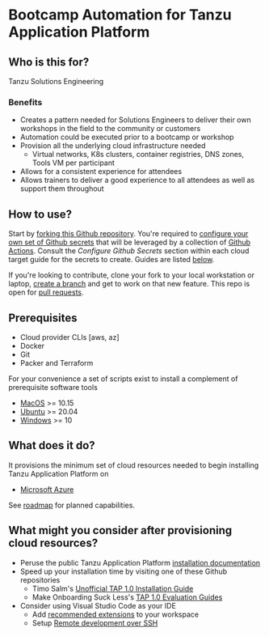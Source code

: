 # Bootcamp Automation for Tanzu Application Platform

## Who is this for?

Tanzu Solutions Engineering

### Benefits

* Creates a pattern needed for Solutions Engineers to deliver their own workshops in the field to the community or customers
* Automation could be executed prior to a bootcamp or workshop
* Provision all the underlying cloud infrastructure needed
  * Virtual networks, K8s clusters, container registries, DNS zones, Tools VM per participant
* Allows for a consistent experience for attendees
* Allows trainers to deliver a good experience to all attendees as well as support them throughout


## How to use?

Start by [forking this Github repository](https://docs.github.com/en/get-started/quickstart/fork-a-repo#forking-a-repository).  You're required to [configure your own set of Github secrets](https://github.com/Azure/actions-workflow-samples/blob/master/assets/create-secrets-for-GitHub-workflows.md) that will be leveraged by a collection of [Github Actions](.github/workflows).  Consult the _Configure Github Secrets_ section within each cloud target guide for the secrets to create.  Guides are listed [below](#what-does-it-do).

If you're looking to contribute, clone your fork to your local workstation or laptop, [create a branch](https://git-scm.com/book/en/v2/Git-Branching-Basic-Branching-and-Merging) and get to work on that new feature.  This repo is open for [pull requests](https://docs.github.com/en/pull-requests/collaborating-with-pull-requests/proposing-changes-to-your-work-with-pull-requests/creating-a-pull-request).


## Prerequisites

* Cloud provider CLIs [aws, az]
* Docker
* Git
* Packer and Terraform

For your convenience a set of scripts exist to install a complement of prerequisite software tools

* [MacOS](scripts/install-prereqs-macos.sh) >= 10.15
* [Ubuntu](scripts/install-prereqs-linux.sh) >= 20.04
* [Windows](scripts/install-prereqs-windows.ps1) >= 10

## What does it do?

It provisions the minimum set of cloud resources needed to begin installing Tanzu Application Platform on

* [Microsoft Azure](AZURE.md)

See [roadmap](ROADMAP.md) for planned capabilities.


## What might you consider after provisioning cloud resources?

* Peruse the public Tanzu Application Platform [installation documentation](https://docs.vmware.com/en/Tanzu-Application-Platform/1.0/tap/GUID-install-intro.html)
* Speed up your installation time by visiting one of these Github repositories
  * Timo Salm's [Unofficial TAP 1.0 Installation Guide](https://github.com/tsalm-pivotal/tap-install)
  * Make Onboarding Suck Less's [TAP 1.0 Evaluation Guides](https://github.com/pacphi/make-onboarding-suck-less/tree/main/scripts/tanzu/application-platform)
* Consider using Visual Studio Code as your IDE
  * Add [recommended extensions](https://code.visualstudio.com/docs/editor/extension-marketplace#_workspace-recommended-extensions) to your workspace
  * Setup [Remote development over SSH](https://code.visualstudio.com/docs/remote/ssh-tutorial)